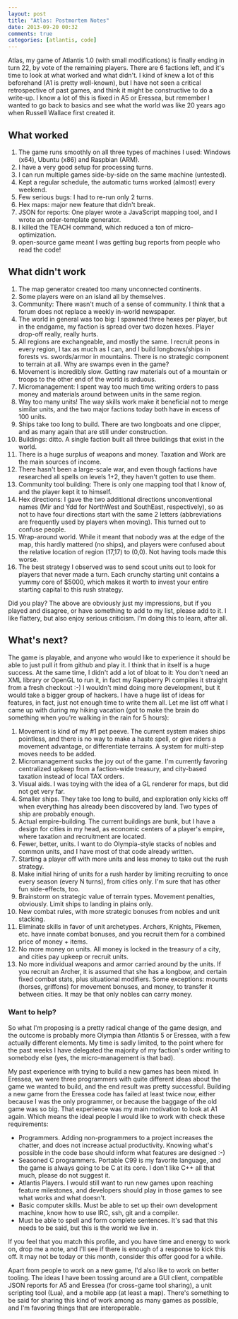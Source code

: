 ```yaml
---
layout: post
title: "Atlas: Postmortem Notes"
date: 2013-09-20 00:32
comments: true
categories: [atlantis, code]
---
```

Atlas, my game of Atlantis 1.0 (with small modifications) is finally ending in
turn 22, by vote of the remaining players. There are 6 factions left, and it's
time to look at what worked and what didn't. I kind of knew a lot of this
beforehand (A1 is pretty well-known), but I have not seen a critical
retrospective of past games, and think it might be constructive to do a
write-up. I know a lot of this is fixed in A5 or Eressea, but remember I wanted
to go back to basics and see what the world was like 20 years ago when Russell
Wallace first created it.

## What worked

1.  The game runs smoothly on all three types of machines I used: Windows (x64),
    Ubuntu (x86) and Raspbian (ARM).
2.  I have a very good setup for processing turns.
3.  I can run multiple games side-by-side on the same machine (untested).
4.  Kept a regular schedule, the automatic turns worked (almost) every weekend.
5.  Few serious bugs: I had to re-run only 2 turns.
6.  Hex maps: major new feature that didn't break.
7.  JSON for reports: One player wrote a JavaScript mapping tool, and I wrote an order-template generator.
8.  I killed the TEACH command, which reduced a ton of micro-optimization.
9.  open-source game meant I was getting bug reports from people who read the code!

## What didn't work

1.  The map generator created too many unconnected continents.
2.  Some players were on an island all by themselves.
3.  Community: There wasn't much of a sense of community. I think that a forum
    does not replace a weekly in-world newspaper.
4.  The world in general was too big: I spawned three hexes per player, but in
    the endgame, my faction is spread over two dozen hexes. Player drop-off really,
    really hurts.
5.  All regions are exchangeable, and mostly the same. I recruit peons in every
    region, I tax as much as I can, and I build longbows/ships in forests vs.
    swords/armor in mountains. There is no strategic component to terrain at all.
    Why are swamps even in the game?
6.  Movement is incredibly slow. Getting raw materials out of a mountain or
    troops to the other end of the world is arduous.
7.  Micromanagement: I spent way too much time writing orders to pass money and
    materials around between units in the same region.
8.  Way too many units! The way skills work make it beneficial not to merge
    similar units, and the two major factions today both have in excess of 100
    units.
9.  Ships take too long to build. There are two longboats and one clipper, and as
    many again that are still under construction.
10. Buildings: ditto. A single faction built all three buildings that exist in
    the world.
11. There is a huge surplus of weapons and money. Taxation and Work are the main
    sources of income.
12. There hasn't been a large-scale war, and even though factions have
    researched all spells on levels 1+2, they haven't gotten to use them.
13. Community tool building: There is only one mapping tool that I know of, and
    the player kept it to himself.
14. Hex directions: I gave the two additional directions unconventional names
    (Mir and Ydd for NorthWest and SouthEast, respectively), so as not to have four
    directions start with the same 2 letters (abbreviations are frequently used by
    players when moving). This turned out to confuse people.
15. Wrap-around world. While it meant that nobody was at the edge of the map,
    this hardly mattered (no ships), and players were confused about the relative
    location of region (17,17) to (0,0). Not having tools made this worse.
16. The best strategy I observed was to send scout units out to look for players
    that never made a turn. Each crunchy starting unit contains a yummy core of
    $5000, which makes it worth to invest your entire starting capital to this rush
    strategy.

Did you play? The above are obviously just my impressions, but if you played and
disagree, or have something to add to my list, please add to it. I like
flattery, but also enjoy serious criticism. I'm doing this to learn, after all.

## What's next?

The game is playable, and anyone who would like to experience it should be able
to just pull it from github and play it. I think that in itself is a huge
success. At the same time, I didn't add a lot of bloat to it: You don't need an
XML library or OpenGL to run it, in fact my Raspberry Pi compiles it straight
from a fresh checkout :-) I wouldn't mind doing more development, but it would
take a bigger group of hackers. I have a huge list of ideas for features, in
fact, just not enough time to write them all. Let me list off what I came up
with during my hiking vacation (got to make the brain do something when you're
walking in the rain for 5 hours):

1.  Movement is kind of my #1 pet peeve. The current system makes ships
    pointless, and there is no way to make a haste spell, or give riders a movement
    advantage, or differentiate terrains. A system for multi-step moves needs to be
    added.
2.  Micromanagement sucks the joy out of the game. I'm currently favoring
    centralized upkeep from a faction-wide treasury, and city-based taxation instead
    of local TAX orders.
3.  Visual aids. I was toying with the idea of a GL renderer for maps, but did
    not get very far.
4.  Smaller ships. They take too long to build, and exploration only kicks off
    when everything has already been discovered by land. Two types of ship are
    probably enough.
5.  Actual empire-building. The current buildings are bunk, but I have a design
    for cities in my head, as economic centers of a player's empire, where taxation
    and recruitment are located.
6.  Fewer, better, units. I want to do Olympia-style stacks of nobles and common
    units, and I have most of that code already written.
7.  Starting a player off with more units and less money to take out the rush
    strategy.
8.  Make initial hiring of units for a rush harder by limiting recruiting to once
    every season (every N turns), from cities only. I'm sure that has other fun
    side-effects, too.
9.  Brainstorm on strategic value of terrain types. Movement penalties,
    obviously. Limit ships to landing in plains only.
10. New combat rules, with more strategic bonuses from nobles and unit stacking.
11. Eliminate skills in favor of unit archetypes. Archers, Knights, Pikemen,
    etc. have innate combat bonuses, and you recruit them for a combined price of
    money + items.
12. No more money on units. All money is locked in the treasury of a city, and
    cities pay upkeep or recruit units.
13. No more individual weapons and armor carried around by the units. If you
    recruit an Archer, it is assumed that she has a longbow, and certain fixed
    combat stats, plus situational modifiers. Some exceptions: mounts (horses,
    griffons) for movement bonuses, and money, to transfer it between cities. It may
    be that only nobles can carry money.

### Want to help?
So what I'm proposing is a pretty radical change of the game design, and the
outcome is probably more Olympia than Atlantis 5 or Eressea, with a few actually
different elements. My time is sadly limited, to the point where for the past
weeks I have delegated the majority of my faction's order writing to somebody
else (yes, the micro-management is that bad).

My past experience with trying to build a new games has been mixed. In Eressea,
we were three programmers with quite different ideas about the game we wanted to
build, and the end result was pretty successful. Building a new game from the
Eressea code has failed at least twice now, either because I was the only
programmer, or because the baggage of the old game was so big. That experience
was my main motivation to look at A1 again. Which means the ideal people I would
like to work with check these requirements:

*   Programmers. Adding non-programmers to a project increases the chatter, and
    does not increase actual productivity. Knowing what's possible in the code base
    should inform what features are designed :-)
*   Seasoned C programmers. Portable C99 is my favorite language, and the game is
    always going to be C at its core. I don't like C++ all that much, please do not
    suggest it.
*   Atlantis Players. I would still want to run new games upon reaching feature
    milestones, and developers should play in those games to see what works and what
    doesn't.
*   Basic computer skills. Must be able to set up their own development machine,
    know how to use IRC, ssh, git and a compiler.
*   Must be able to spell and form complete sentences. It's sad that this needs
    to be said, but this is the world we live in.

If you feel that you match this profile, and you have time and energy to work
on, drop me a note, and I'll see if there is enough of a response to kick this
off. It may not be today or this month, consider this offer good for a while.

Apart from people to work on a new game, I'd also like to work on better
tooling. The ideas I have been tossing around are a GUI client, compatible JSON
reports for A5 and Eressea (for cross-game tool sharing), a unit scripting tool
(Lua), and a mobile app (at least a map). There's something to be said for
sharing this kind of work among as many games as possible, and I'm favoring
things that are interoperable.
